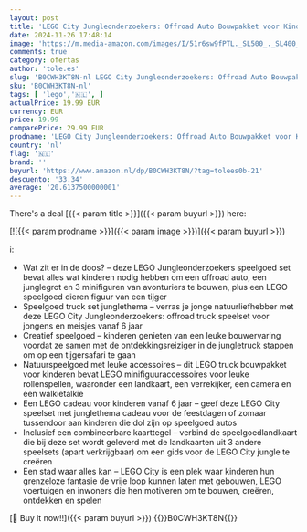 ```yaml
---
layout: post
title: 'LEGO City Jungleonderzoekers: Offroad Auto Bouwpakket voor Kinderen met Speelgoed Truck  3 Minifiguren van Avonturiers en Tijgerfiguur  Rollenspel Cadeau voor Jongens en Meisjes vanaf 6 jaar 60426'
date: 2024-11-26 17:48:14
image: 'https://m.media-amazon.com/images/I/51r6sw9fPTL._SL500_._SL400_.jpg'
comments: true
category: ofertas
author: 'tole.es'
slug: 'B0CWH3KT8N-nl LEGO City Jungleonderzoekers: Offroad Auto Bouwpakket voor...'
sku: 'B0CWH3KT8N-nl'
tags: [ 'lego','🇳🇱', ]
actualPrice: 19.99 EUR
currency: EUR
price: 19.99
comparePrice: 29.99 EUR
prodname: 'LEGO City Jungleonderzoekers: Offroad Auto Bouwpakket voor Kinderen met Speelgoed Truck  3 Minifiguren van Avonturiers en Tijgerfiguur  Rollenspel Cadeau voor Jongens en Meisjes vanaf 6 jaar 60426'
country: 'nl'
flag: '🇳🇱'
brand: ''
buyurl: 'https://www.amazon.nl/dp/B0CWH3KT8N/?tag=tolees0b-21'
descuento: '33.34'
average: '20.6137500000001'
---
```


There's a deal [{{< param title >}}]({{< param buyurl >}})  here:

[![{{< param prodname >}}]({{< param image >}})]({{< param buyurl >}})

ℹ️:

- Wat zit er in de doos? – deze LEGO Jungleonderzoekers speelgoed set bevat alles wat kinderen nodig hebben om een offroad auto, een junglegrot en 3 minifiguren van avonturiers te bouwen, plus een LEGO speelgoed dieren figuur van een tijger
- Speelgoed truck set junglethema – verras je jonge natuurliefhebber met deze LEGO City Jungleonderzoekers: offroad truck speelset voor jongens en meisjes vanaf 6 jaar
- Creatief speelgoed – kinderen genieten van een leuke bouwervaring voordat ze samen met de ontdekkingsreiziger in de jungletruck stappen om op een tijgersafari te gaan
- Natuurspeelgoed met leuke accessoires – dit LEGO truck bouwpakket voor kinderen bevat LEGO minifiguuraccessoires voor leuke rollenspellen, waaronder een landkaart, een verrekijker, een camera en een walkietalkie
- Een LEGO cadeau voor kinderen vanaf 6 jaar – geef deze LEGO City speelset met junglethema cadeau voor de feestdagen of zomaar tussendoor aan kinderen die dol zijn op speelgoed autos
- Inclusief een combineerbare kaarttegel – verbind de speelgoedlandkaart die bij deze set wordt geleverd met de landkaarten uit 3 andere speelsets (apart verkrijgbaar) om een gids voor de LEGO City jungle te creëren
- Een stad waar alles kan – LEGO City is een plek waar kinderen hun grenzeloze fantasie de vrije loop kunnen laten met gebouwen, LEGO voertuigen en inwoners die hen motiveren om te bouwen, creëren, ontdekken en spelen

[🛒 Buy it now!!]({{< param buyurl >}})
{{<world>}}B0CWH3KT8N{{</world>}}
